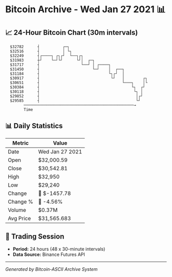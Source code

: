 # Bitcoin Archive - Wed Jan 27 2021 📊

## 📈 24-Hour Bitcoin Chart (30m intervals)

```
  $32782      ┤          ┌─┐                                   
  $32516      ┤          │ └┐                                  
  $32249      ┤┌────┐ ┌┐┌┘  └──┐┌┐                             
  $31983      ┼┘    └─┘└┘      └┘│  ┌─┐                        
  $31717      ┤                  └──┘ │ ┌────┐                 
  $31450      ┤                       └─┘    │  ┌──┐           
  $31184      ┤                              └┐┌┘  │           
  $30917      ┤                               └┘   │        ┌┐ 
  $30651      ┤                                    └───┐    │└ 
  $30384      ┤                                        └┐  ┌┘  
  $30118      ┤                                         └┐ │   
  $29852      ┤                                          │┌┘   
  $29585      ┤                                          └┘    
        ────────────────────────────────────────────────→
        Time
```

## 📊 Daily Statistics

| Metric | Value |
|--------|-------|
| Date | Wed Jan 27 2021 |
| Open | $32,000.59 |
| Close | $30,542.81 |
| High | $32,950 |
| Low | $29,240 |
| Change | 🔴 $-1457.78 |
| Change % | 🔴 -4.56% |
| Volume | $0.37M |
| Avg Price | $31,565.683 |

## 📅 Trading Session

- **Period:** 24 hours (48 x 30-minute intervals)
- **Data Source:** Binance Futures API

---
*Generated by Bitcoin-ASCII Archive System*
